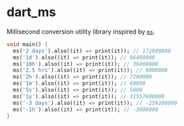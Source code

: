 # dart_ms

Millisecond conversion utility library inspired by [`ms`](https://www.npmjs.com/package/ms).

```dart
void main() {
  ms('2 days').also((it) => print(it)); // 172800000
  ms('1d').also((it) => print(it)); // 86400000
  ms('10h').also((it) => print(it)); // 36000000
  ms('2.5 hrs').also((it) => print(it)); // 9000000
  ms('2h').also((it) => print(it)); // 7200000
  ms('1m').also((it) => print(it)); // 60000
  ms('5s').also((it) => print(it)); // 5000
  ms('1y').also((it) => print(it)); // 31557600000
  ms('-3 days').also((it) => print(it)); // -259200000
  ms('-1h').also((it) => print(it)); // -3600000
}
```
